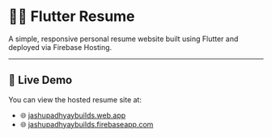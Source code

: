 # 🧑‍💻 Flutter Resume

A simple, responsive personal resume website built using Flutter and deployed via Firebase Hosting.

---

## 🔗 Live Demo

You can view the hosted resume site at:

- 🌐 [jashupadhyaybuilds.web.app](https://jashupadhyaybuilds.web.app/)
- 🌐 [jashupadhyaybuilds.firebaseapp.com](https://jashupadhyaybuilds.firebaseapp.com/)
